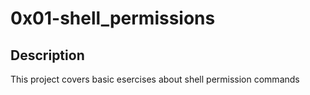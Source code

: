# 0x01-shell_permissions

## Description 
This project covers basic esercises about shell permission commands

